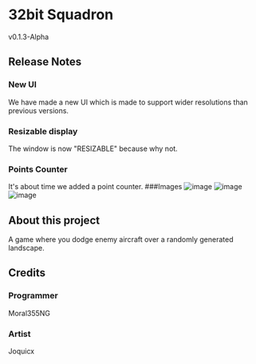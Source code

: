 # 32bit Squadron
v0.1.3-Alpha
## Release Notes
### New UI
We have made a new UI which is made to support wider resolutions than previous versions.
### Resizable display
The window is now "RESIZABLE" because why not.
### Points Counter
It's about time we added a point counter.
###Images
![image](https://github.com/user-attachments/assets/d3977bcd-ec1c-42f1-9be8-69fe98c24163)
![image](https://github.com/user-attachments/assets/c3f40b9a-be8d-4615-8509-20188e66593f)
![image](https://github.com/user-attachments/assets/35405281-282e-4e96-872a-df78f13f6195)
## About this project
A game where you dodge enemy aircraft over a randomly generated landscape.
## Credits
### Programmer
Moral355NG
### Artist
Joquicx
